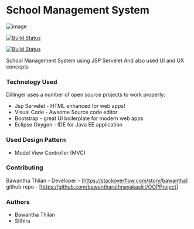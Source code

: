 # School Management System
![image](https://drive.google.com/uc?export=view&id=1EWOWIJkhX7mCNL3UaylF2yXUcyTmE1zz)


[![Build Status](https://img.shields.io/badge/Powerd%20By-Eclipse%20Oxygen-green.svg)](https://www.eclipse.org/downloads/packages/release/oxygen)

[![Build Status](https://img.shields.io/badge/Source%20Editor-Visual%20Code-blue.svg)](https://code.visualstudio.com/)

School Management System using JSP Servelet And also used UI and UX concepts

  







### Technology Used

Dillinger uses a number of open source projects to work properly:

* Jsp Servelet - HTML enhanced for web apps!
* Visual Code - Awsome Source code editor
*  Bootstrap - great UI boilerplate for modern web apps
* Eclipse Oxygen - IDE for Java EE application

### Used Design Pattern 
* Model View Controller (MVC)

### Contributing

Bawantha Thilan - Developer - [https://stackoverflow.com/story/bawantha]
github repo - [https://github.com/bawantharathnayakasliit/OOPProject]

### Authors
* Bawantha Thilan 
* Sithira
    







